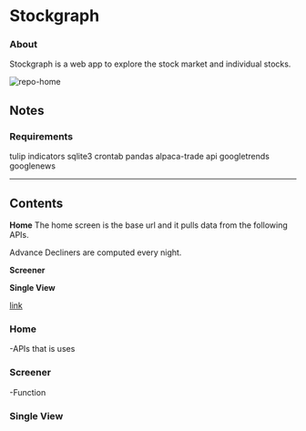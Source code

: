 # Stockgraph

### About

Stockgraph is a web app to explore the stock market and individual stocks.

![repo-home](https://user-images.githubusercontent.com/58534537/116260472-b74fb100-a744-11eb-9ec6-ab247585c8e6.png)

## Notes

### Requirements

tulip indicators
sqlite3
crontab
pandas
alpaca-trade api
googletrends
googlenews

---

## Contents

**Home**
The home screen is the base url and it pulls data from the following APIs.

Advance Decliners are computed every night.

**Screener**

**Single View**

[link](https://example.com)

### Home

-APIs that is uses

### Screener

-Function

### Single View
